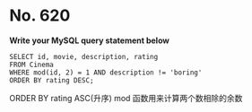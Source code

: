 # No. 620 
**Write your MySQL query statement below**
```
SELECT id, movie, description, rating
FROM Cinema
WHERE mod(id, 2) = 1 AND description != 'boring'
ORDER BY rating DESC;
```
ORDER BY rating ASC(升序)
mod 函数用来计算两个数相除的余数

# 
